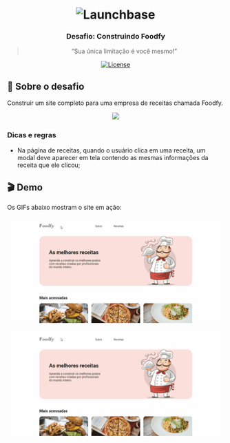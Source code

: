 <h1 align="center">
    <img alt="Launchbase" src="https://storage.googleapis.com/golden-wind/bootcamp-launchbase/logo.png" width="400px" />
</h1>

<h3 align="center">
  Desafio: Construindo Foodfy
</h3>

<blockquote align="center">“Sua única limitação é você mesmo!”</blockquote>

<p align="center">

  <a href="LICENSE" >
    <img alt="License" src="https://img.shields.io/badge/license-MIT-%23F8952D">
  </a>

</p>

## :rocket: Sobre o desafio

Construir um site completo para uma empresa de receitas chamada Foodfy.

<div align="center">
  <img src="https://rocketseat-cdn.s3-sa-east-1.amazonaws.com/mockup.png" />
</div>

### Dicas e regras

- Na página de receitas, quando o usuário clica em uma receita, um modal deve aparecer em tela contendo as mesmas informações da receita que ele clicou;

## :clapper: Demo
Os GIFs abaixo mostram o site em ação:

<p align="center">
  <img src="demo-navegação.gif" alt="navegação" >
</p>

<p align="center">
  <img src="demo-modal.gif" alt="navegação" >
</p>
